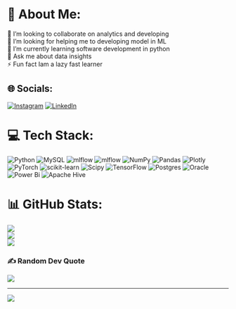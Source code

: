 # 💫 About Me:
👯 I’m looking to collaborate on analytics and developing <br>🤝 I’m looking for helping me to developing model in ML<br>🌱 I’m currently learning software development in python<br>💬 Ask me about data insights <br>⚡ Fun fact Iam a lazy fast learner


## 🌐 Socials:
[![Instagram](https://img.shields.io/badge/Instagram-%23E4405F.svg?logo=Instagram&logoColor=white)](https://instagram.com/vijay_belive_that) [![LinkedIn](https://img.shields.io/badge/LinkedIn-%230077B5.svg?logo=linkedin&logoColor=white)](https://linkedin.com/in/http://www.linkedin.com/in/vijayasaravanan-c) 

# 💻 Tech Stack:
![Python](https://img.shields.io/badge/python-3670A0?style=plastic&logo=python&logoColor=ffdd54) ![MySQL](https://img.shields.io/badge/mysql-%2300000f.svg?style=plastic&logo=mysql&logoColor=white) ![mlflow](https://img.shields.io/badge/mlflow-%23d9ead3.svg?style=plastic&logo=numpy&logoColor=blue) ![mlflow](https://img.shields.io/badge/mlflow-%23d9ead3.svg?style=plastic&logo=numpy&logoColor=blue) ![NumPy](https://img.shields.io/badge/numpy-%23013243.svg?style=plastic&logo=numpy&logoColor=white) ![Pandas](https://img.shields.io/badge/pandas-%23150458.svg?style=plastic&logo=pandas&logoColor=white) ![Plotly](https://img.shields.io/badge/Plotly-%233F4F75.svg?style=plastic&logo=plotly&logoColor=white) ![PyTorch](https://img.shields.io/badge/PyTorch-%23EE4C2C.svg?style=plastic&logo=PyTorch&logoColor=white) ![scikit-learn](https://img.shields.io/badge/scikit--learn-%23F7931E.svg?style=plastic&logo=scikit-learn&logoColor=white) ![Scipy](https://img.shields.io/badge/SciPy-%230C55A5.svg?style=plastic&logo=scipy&logoColor=%white) ![TensorFlow](https://img.shields.io/badge/TensorFlow-%23FF6F00.svg?style=plastic&logo=TensorFlow&logoColor=white) ![Postgres](https://img.shields.io/badge/postgres-%23316192.svg?style=plastic&logo=postgresql&logoColor=white) ![Oracle](https://img.shields.io/badge/Oracle-F80000?style=plastic&logo=oracle&logoColor=white) ![Power Bi](https://img.shields.io/badge/power_bi-F2C811?style=plastic&logo=powerbi&logoColor=black) ![Apache Hive](https://img.shields.io/badge/Apache%20Hive-FDEE21?style=plastic&logo=apachehive&logoColor=black)
# 📊 GitHub Stats:
![](https://github-readme-stats.vercel.app/api?username=vijayasaravana&theme=radical&hide_border=false&include_all_commits=false&count_private=false)<br/>
![](https://github-readme-streak-stats.herokuapp.com/?user=vijayasaravana&theme=radical&hide_border=false)<br/>
![](https://github-readme-stats.vercel.app/api/top-langs/?username=vijayasaravana&theme=radical&hide_border=false&include_all_commits=false&count_private=false&layout=compact)

### ✍️ Random Dev Quote
![](https://quotes-github-readme.vercel.app/api?type=horizontal&theme=light)

---
[![](https://visitcount.itsvg.in/api?id=vijayasaravana&icon=0&color=0)](https://visitcount.itsvg.in)

<!-- Proudly created with GPRM ( https://gprm.itsvg.in ) -->